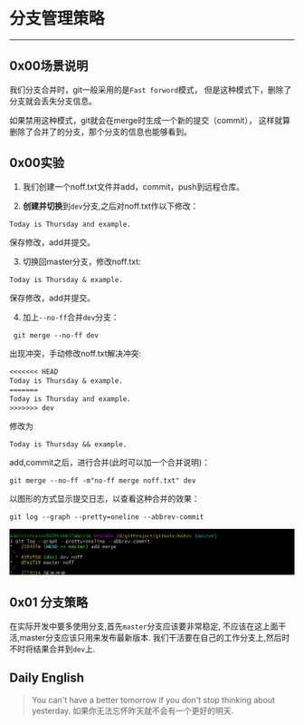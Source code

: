 分支管理策略
====

------

## 0x00场景说明

我们分支合并时，git一般采用的是`Fast forword`模式，
但是这种模式下，删除了分支就会丢失分支信息。

如果禁用这种模式，git就会在merge时生成一个新的提交（commit），
这样就算删除了合并了的分支，那个分支的信息也能够看到。

## 0x00实验

1. 我们创建一个noff.txt文件并add，commit，push到远程仓库。

2. **创建并切换**到`dev`分支,之后对noff.txt作以下修改：
```
Today is Thursday and example.
```
保存修改，add并提交。

3. 切换回master分支，修改noff.txt:
```
Today is Thursday & example.

```
保存修改，add并提交。

4. 加上`--no-ff`合并`dev`分支：
```
 git merge --no-ff dev
```
出现冲突，手动修改noff.txt解决冲突:
```
<<<<<<< HEAD
Today is Thursday & example.
=======
Today is Thursday and example.
>>>>>>> dev
```
修改为
```
Today is Thursday && example.
```
add,commit之后，进行合并(此时可以加一个合并说明)：
```
git merge --no-ff -m"no-ff merge noff.txt" dev

```

以图形的方式显示提交日志，以查看这种合并的效果：
```
git log --graph --pretty=oneline --abbrev-commit

```
<img src="../images/no-ff_res.png">

## 0x01 分支策略

在实际开发中要多使用分支,首先`master`分支应该要非常稳定,
不应该在这上面干活,master分支应该只用来发布最新版本.
我们干活要在自己的工作分支上,然后时不时将结果合并到`dev`上.

## Daily English

>You can't have a better tomorrow if you don't stop thinking about yesterday.
>如果你无法忘怀昨天就不会有一个更好的明天.



